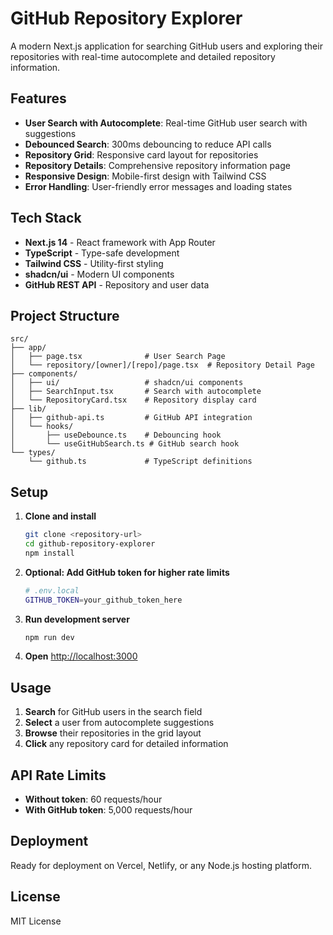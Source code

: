# GitHub Repository Explorer

A modern Next.js application for searching GitHub users and exploring their repositories with real-time autocomplete and detailed repository information.

## Features

- **User Search with Autocomplete**: Real-time GitHub user search with suggestions
- **Debounced Search**: 300ms debouncing to reduce API calls
- **Repository Grid**: Responsive card layout for repositories
- **Repository Details**: Comprehensive repository information page
- **Responsive Design**: Mobile-first design with Tailwind CSS
- **Error Handling**: User-friendly error messages and loading states

## Tech Stack

- **Next.js 14** - React framework with App Router
- **TypeScript** - Type-safe development
- **Tailwind CSS** - Utility-first styling
- **shadcn/ui** - Modern UI components
- **GitHub REST API** - Repository and user data

## Project Structure

```
src/
├── app/
│   ├── page.tsx              # User Search Page
│   └── repository/[owner]/[repo]/page.tsx  # Repository Detail Page
├── components/
│   ├── ui/                   # shadcn/ui components
│   ├── SearchInput.tsx       # Search with autocomplete
│   └── RepositoryCard.tsx    # Repository display card
├── lib/
│   ├── github-api.ts         # GitHub API integration
│   └── hooks/
│       ├── useDebounce.ts    # Debouncing hook
│       └── useGitHubSearch.ts # GitHub search hook
└── types/
    └── github.ts             # TypeScript definitions
```

## Setup

1. **Clone and install**

   ```bash
   git clone <repository-url>
   cd github-repository-explorer
   npm install
   ```

2. **Optional: Add GitHub token for higher rate limits**

   ```bash
   # .env.local
   GITHUB_TOKEN=your_github_token_here
   ```

3. **Run development server**

   ```bash
   npm run dev
   ```

4. **Open** [http://localhost:3000](http://localhost:3000)

## Usage

1. **Search** for GitHub users in the search field
2. **Select** a user from autocomplete suggestions
3. **Browse** their repositories in the grid layout
4. **Click** any repository card for detailed information

## API Rate Limits

- **Without token**: 60 requests/hour
- **With GitHub token**: 5,000 requests/hour

## Deployment

Ready for deployment on Vercel, Netlify, or any Node.js hosting platform.

## License

MIT License
